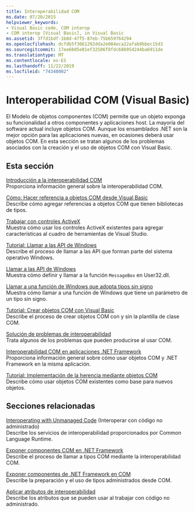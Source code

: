 ```yaml
---
title: Interoperabilidad COM
ms.date: 07/20/2015
helpviewer_keywords:
- Visual Basic code, COM interop
- COM interop [Visual Basic], in Visual Basic
ms.assetid: 3ffd1bdf-1b8d-47f5-87eb-75b659f64294
ms.openlocfilehash: dcfdb5f3661292dda2e084eca22afab9bbec15d3
ms.sourcegitcommit: 17ee6605e01ef32506f8fdc686954244ba6911de
ms.translationtype: MT
ms.contentlocale: es-ES
ms.lasthandoff: 11/22/2019
ms.locfileid: "74348002"
---
```

# <a name="com-interop-visual-basic"></a>Interoperabilidad COM (Visual Basic)
El Modelo de objetos componentes (COM) permite que un objeto exponga su funcionalidad a otros componentes y aplicaciones host. La mayoría del software actual incluye objetos COM. Aunque los ensamblados .NET son la mejor opción para las aplicaciones nuevas, en ocasiones deberá usar objetos COM. En esta sección se tratan algunos de los problemas asociados con la creación y el uso de objetos COM con Visual Basic.  
  
## <a name="in-this-section"></a>Esta sección  
 [Introducción a la interoperabilidad COM](../../../visual-basic/programming-guide/com-interop/introduction-to-com-interop.md)  
 Proporciona información general sobre la interoperabilidad COM.  
  
 [Cómo: Hacer referencia a objetos COM desde Visual Basic](../../../visual-basic/programming-guide/com-interop/how-to-reference-com-objects.md)  
 Describe cómo agregar referencias a objetos COM que tienen bibliotecas de tipos.  
  
 [Trabajar con controles ActiveX](../../../visual-basic/programming-guide/com-interop/how-to-work-with-activex-controls.md)  
 Muestra cómo usar los controles ActiveX existentes para agregar características al cuadro de herramientas de Visual Studio.  
  
 [Tutorial: Llamar a las API de Windows](../../../visual-basic/programming-guide/com-interop/walkthrough-calling-windows-apis.md)  
 Describe el proceso de llamar a las API que forman parte del sistema operativo Windows.  
  
 [Llamar a las API de Windows](../../../visual-basic/programming-guide/com-interop/how-to-call-windows-apis.md)  
 Muestra cómo definir y llamar a la función `MessageBox` en User32.dll.  
  
 [Llamar a una función de Windows que adopta tipos sin signo](../../../visual-basic/programming-guide/com-interop/how-to-call-a-windows-function-that-takes-unsigned-types.md)  
 Muestra cómo llamar a una función de Windows que tiene un parámetro de un tipo sin signo.  
  
 [Tutorial: Crear objetos COM con Visual Basic](../../../visual-basic/programming-guide/com-interop/walkthrough-creating-com-objects.md)  
 Describe el proceso de crear objetos COM con y sin la plantilla de clase COM.  
  
 [Solución de problemas de interoperabilidad](../../../visual-basic/programming-guide/com-interop/troubleshooting-interoperability.md)  
 Trata algunos de los problemas que pueden producirse al usar COM.  
  
 [Interoperabilidad COM en aplicaciones .NET Framework](../../../visual-basic/programming-guide/com-interop/com-interoperability-in-net-framework-applications.md)  
 Proporciona información general sobre cómo usar objetos COM y .NET Framework en la misma aplicación.  
  
 [Tutorial: Implementación de la herencia mediante objetos COM](../../../visual-basic/programming-guide/com-interop/walkthrough-implementing-inheritance-with-com-objects.md)  
 Describe cómo usar objetos COM existentes como base para nuevos objetos.  
  
## <a name="related-sections"></a>Secciones relacionadas  
 [Interoperating with Unmanaged Code](../../../framework/interop/index.md) (Interoperar con código no administrado)  
 Describe los servicios de interoperabilidad proporcionados por Common Language Runtime.  
  
 [Exponer componentes COM en .NET Framework](../../../framework/interop/exposing-com-components.md)  
 Describe el proceso de llamar a tipos COM mediante la interoperabilidad COM.  
  
 [Exponer componentes de .NET Framework en COM](../../../framework/interop/exposing-dotnet-components-to-com.md)  
 Describe la preparación y el uso de tipos administrados desde COM.  
  
 [Aplicar atributos de interoperabilidad](../../../standard/native-interop/apply-interop-attributes.md)  
 Describe los atributos que se pueden usar al trabajar con código no administrado.
